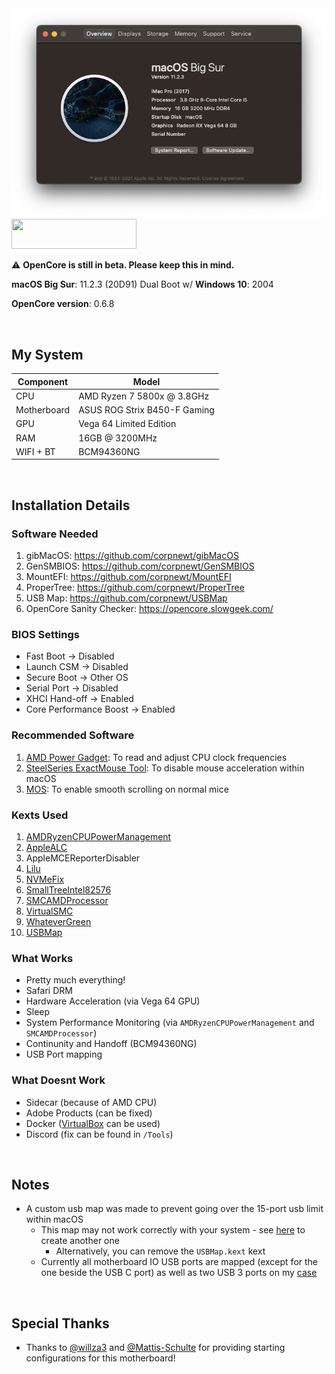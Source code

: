 <img src="Screenshot.png">

<img src="https://github.com/acidanthera/OpenCorePkg/blob/master/Docs/Logos/OpenCore_with_text_Small.png" width="200" height="48"/>

⚠️ <b>OpenCore is still in beta. Please keep this in mind.</b>

**macOS Big Sur**: 11.2.3 (20D91) Dual Boot w/ **Windows 10**: 2004

**OpenCore version**: 0.6.8 <br>

<br>

## My System
| **Component** | **Model** |
| ------------- | --------- |
| CPU | AMD Ryzen 7 5800x @ 3.8GHz |
| Motherboard | ASUS ROG Strix B450-F Gaming |
| GPU | Vega 64 Limited Edition |
| RAM | 16GB @ 3200MHz |
| WIFI + BT| BCM94360NG |

<br>

## Installation Details

### Software Needed
1. gibMacOS: https://github.com/corpnewt/gibMacOS
2. GenSMBIOS: https://github.com/corpnewt/GenSMBIOS 
3. MountEFI: https://github.com/corpnewt/MountEFI
4. ProperTree: https://github.com/corpnewt/ProperTree
5. USB Map: https://github.com/corpnewt/USBMap
6. OpenCore Sanity Checker: https://opencore.slowgeek.com/

### BIOS Settings
- Fast Boot → Disabled
- Launch CSM → Disabled
- Secure Boot → Other OS
- Serial Port → Disabled
- XHCI Hand-off → Enabled
- Core Performance Boost → Enabled

### Recommended Software
1. [AMD Power Gadget](https://github.com/trulyspinach/SMCAMDProcessor/releases): To read and adjust CPU clock frequencies
2. [SteelSeries ExactMouse Tool](https://downloads.steelseriescdn.com/drivers/tools/steelseries-exactmouse-tool.dmg): To disable mouse acceleration within macOS 
3. [MOS](https://mos.caldis.me/): To enable smooth scrolling on normal mice


### Kexts Used
1. [AMDRyzenCPUPowerManagement](https://github.com/trulyspinach/SMCAMDProcessor)
2. [AppleALC](https://github.com/acidanthera/AppleALC)
3. AppleMCEReporterDisabler
4. [Lilu](https://github.com/acidanthera/Lilu)
5. [NVMeFix](https://github.com/acidanthera/NVMeFix)
6. [SmallTreeIntel82576](https://github.com/khronokernel/SmallTree-I211-AT-patch)
7. [SMCAMDProcessor](https://github.com/trulyspinach/SMCAMDProcessor)
8. [VirtualSMC](https://github.com/acidanthera/virtualsmc)
9. [WhateverGreen](https://github.com/acidanthera/whatevergreen)
10. [USBMap](https://github.com/corpnewt/USBMap)

### What Works
- Pretty much everything!
- Safari DRM
- Hardware Acceleration (via Vega 64 GPU)
- Sleep 
- System Performance Monitoring (via `AMDRyzenCPUPowerManagement` and `SMCAMDProcessor`)
- Continunity and Handoff (BCM94360NG)
- USB Port mapping

### What Doesnt Work
- Sidecar (because of AMD CPU)
- Adobe Products (can be fixed)
- Docker ([VirtualBox](https://medium.com/crowdbotics/a-complete-one-by-one-guide-to-install-docker-on-your-mac-os-using-homebrew-e818eb4cfc3) can be used)
- Discord (fix can be found in `/Tools`)

<br>

## Notes
- A custom usb map was made to prevent going over the 15-port usb limit within macOS
  - This map may not work correctly with your system - see [here](https://github.com/corpnewt/USBMap) to create another one
    - Alternatively, you can remove the `USBMap.kext` kext
  - Currently all motherboard IO USB ports are mapped (except for the one beside the USB C port) as well as two USB 3 ports on my [case](https://www.fractal-design.com/products/cases/meshify/meshify-c-dark-tempered-glass/Black/) 

<br>

## Special Thanks
- Thanks to [@willza3](https://github.com/willza3/macOS-strix-B450i) and [@Mattis-Schulte](https://github.com/Mattis-Schulte/hackintosh-asus-b450f) for providing starting configurations for this motherboard! 